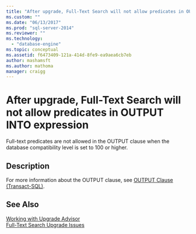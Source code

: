 ```yaml
---
title: "After upgrade, Full-Text Search will not allow predicates in OUTPUT INTO expression | Microsoft Docs"
ms.custom: ""
ms.date: "06/13/2017"
ms.prod: "sql-server-2014"
ms.reviewer: ""
ms.technology: 
  - "database-engine"
ms.topic: conceptual
ms.assetid: f6473409-121a-414d-8fe9-ea9aea6cb7eb
author: mashamsft
ms.author: mathoma
manager: craigg
---
```

# After upgrade, Full-Text Search will not allow predicates in OUTPUT INTO expression
  Full-text predicates are not allowed in the OUTPUT clause when the database compatibility level is set to 100 or higher.  
  
## Description  
 For more information about the OUTPUT clause, see [OUTPUT Clause &#40;Transact-SQL&#41;](/sql/t-sql/queries/output-clause-transact-sql).  
  
## See Also  
 [Working with Upgrade Advisor](../../../2014/sql-server/install/working-with-upgrade-advisor.md)   
 [Full-Text Search Upgrade Issues](../../../2014/sql-server/install/full-text-search-upgrade-issues.md)  
  
  
